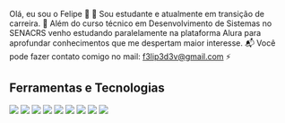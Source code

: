 Olá, eu sou o Felipe 👋
🌱 Sou estudante e atualmente em transição de carreira.
🔭 Além do curso técnico em Desenvolvimento de Sistemas no SENACRS venho estudando paralelamente na plataforma Alura para aprofundar conhecimentos que me despertam maior interesse.
📬 Você pode fazer contato comigo no mail: f3lip3d3v@gmail.com
⚡ 


## Ferramentas e Tecnologias 
<img src="https://cdn.jsdelivr.net/gh/devicons/devicon@latest/icons/css3/css3-original.svg" />
<img src="https://cdn.jsdelivr.net/gh/devicons/devicon@latest/icons/git/git-original.svg" />
<img src="https://cdn.jsdelivr.net/gh/devicons/devicon@latest/icons/html5/html5-original.svg" />
<img src="https://cdn.jsdelivr.net/gh/devicons/devicon@latest/icons/illustrator/illustrator-plain.svg" />
<img src="https://cdn.jsdelivr.net/gh/devicons/devicon@latest/icons/photoshop/photoshop-original.svg" />          
<img src="https://cdn.jsdelivr.net/gh/devicons/devicon@latest/icons/java/java-original.svg" />
<img src="https://cdn.jsdelivr.net/gh/devicons/devicon@latest/icons/javascript/javascript-original.svg" />
<img src="https://cdn.jsdelivr.net/gh/devicons/devicon@latest/icons/mysql/mysql-original-wordmark.svg" />
<img src="https://cdn.jsdelivr.net/gh/devicons/devicon@latest/icons/vscode/vscode-original.svg" />

          


          
          
          
          
          
          
                    
<!--
**FelipeDidio/FelipeDidio** is a ✨ _special_ ✨ repository because its `README.md` (this file) appears on your GitHub profile.

Here are some ideas to get you started:

- 🔭 I’m currently working on ...
- 🌱 I’m currently learning ...
- 👯 I’m looking to collaborate on ...
- 🤔 I’m looking for help with ...
- 💬 Ask me about ...
- 📫 How to reach me: ...
- 😄 Pronouns: ...
- ⚡ Fun fact: ...
-->
